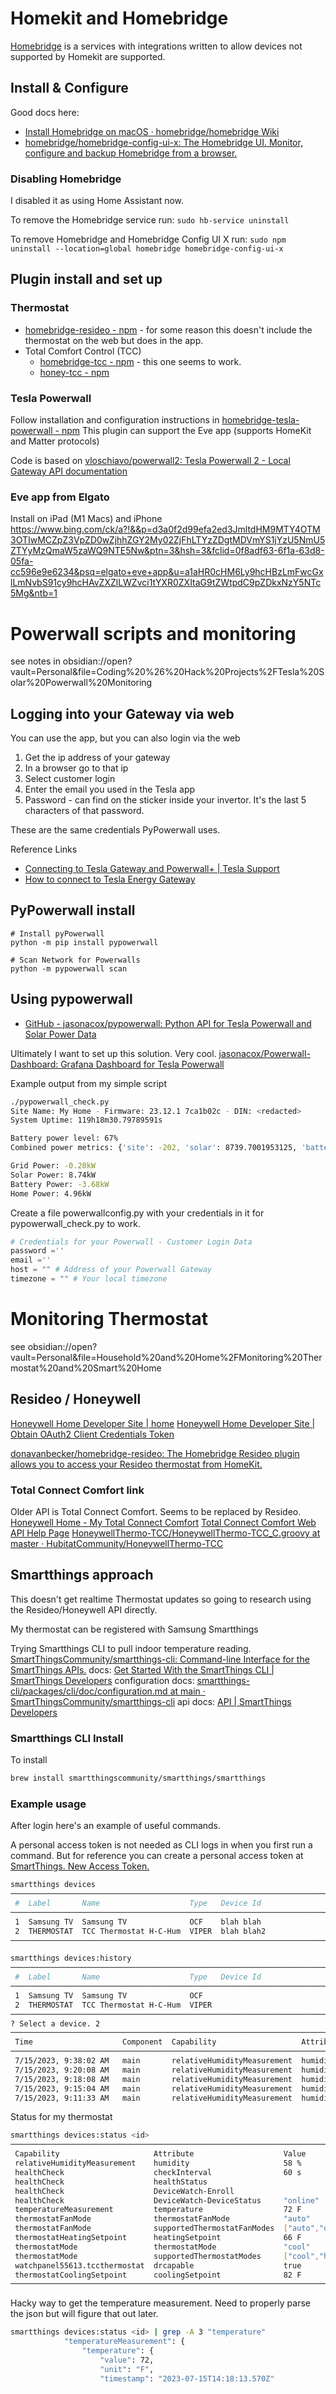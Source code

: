 # Homekit and Homebridge

[Homebridge](https://homebridge.io/) is a services with integrations written to allow devices not supported by Homekit are supported.

## Install & Configure

Good docs here:

- [Install Homebridge on macOS · homebridge/homebridge Wiki](https://github.com/homebridge/homebridge/wiki/Install-Homebridge-on-macOS)
- [homebridge/homebridge-config-ui-x: The Homebridge UI. Monitor, configure and backup Homebridge from a browser.](https://github.com/homebridge/homebridge-config-ui-x)

### Disabling Homebridge

I disabled it as using Home Assistant now.

To remove the Homebridge service run:
`sudo hb-service uninstall`

To remove Homebridge and Homebridge Config UI X run:
`sudo npm uninstall --location=global homebridge homebridge-config-ui-x`

## Plugin install and set up

### Thermostat 
- [homebridge-resideo - npm](https://www.npmjs.com/package/homebridge-resideo) - for some reason this doesn't include the thermostat on the web but does in the app.
- Total Comfort Control (TCC)
    - [homebridge-tcc - npm](https://www.npmjs.com/package/homebridge-tcc) - this one seems to work.
    - [honey-tcc - npm](https://www.npmjs.com/package/honey-tcc)

### Tesla Powerwall 

Follow installation and configuration instructions in [homebridge-tesla-powerwall - npm](https://www.npmjs.com/package/homebridge-tesla-powerwall)
This plugin can support the Eve app (supports HomeKit and Matter protocols)

Code is based on [vloschiavo/powerwall2: Tesla Powerwall 2 - Local Gateway API documentation](https://github.com/vloschiavo/powerwall2)

### Eve app from Elgato

Install on iPad (M1 Macs) and iPhone
https://www.bing.com/ck/a?!&&p=d3a0f2d99efa2ed3JmltdHM9MTY4OTM3OTIwMCZpZ3VpZD0wZjhhZGY2My02ZjFhLTYzZDgtMDVmYS1jYzU5NmU5ZTYyMzQmaW5zaWQ9NTE5Nw&ptn=3&hsh=3&fclid=0f8adf63-6f1a-63d8-05fa-cc596e9e6234&psq=elgato+eve+app&u=a1aHR0cHM6Ly9hcHBzLmFwcGxlLmNvbS91cy9hcHAvZXZlLWZvci1tYXR0ZXItaG9tZWtpdC9pZDkxNzY5NTc5Mg&ntb=1

# Powerwall scripts and monitoring

see notes in obsidian://open?vault=Personal&file=Coding%20%26%20Hack%20Projects%2FTesla%20Solar%20Powerwall%20Monitoring

## Logging into your Gateway via web

You can use the app, but you can also login via the web

1. Get the ip address of your gateway
2. In a browser go to that ip
3. Select customer login
4. Enter the email you used in the Tesla app
5. Password - can find on the sticker inside your invertor. It's the last 5 characters of that password.

These are the same credentials PyPowerwall uses.

Reference Links
- [Connecting to Tesla Gateway and Powerwall+ | Tesla Support](https://www.tesla.com/support/energy/powerwall/own/connecting-network)
- [How to connect to Tesla Energy Gateway](https://solareenergy.com/solar-articles/tesla-energy-gateway/#:~:text=Select%20%E2%80%9CCustomer%E2%80%9D%20for%20login%20type%20and%20enter%20the,enter%20the%20password%20for%20your%20home%20WiFi%20network.)

## PyPowerwall install

```
# Install pyPowerwall
python -m pip install pypowerwall

# Scan Network for Powerwalls
python -m pypowerwall scan
```

## Using pypowerwall

- [GitHub - jasonacox/pypowerwall: Python API for Tesla Powerwall and Solar Power Data](https://github.com/jasonacox/pypowerwall)

Ultimately I want to set up this solution. Very cool.
[jasonacox/Powerwall-Dashboard: Grafana Dashboard for Tesla Powerwall](https://github.com/jasonacox/Powerwall-Dashboard)

Example output from my simple script

```bash
./pypowerwall_check.py
Site Name: My Home - Firmware: 23.12.1 7ca1b02c - DIN: <redacted>
System Uptime: 119h18m30.79789591s

Battery power level: 67%
Combined power metrics: {'site': -202, 'solar': 8739.7001953125, 'battery': -3680, 'load': 4960.1650390625}

Grid Power: -0.20kW
Solar Power: 8.74kW
Battery Power: -3.68kW
Home Power: 4.96kW
```

Create a file powerwallconfig.py with your credentials in it for pypowerwall_check.py to work.

```python
# Credentials for your Powerwall - Customer Login Data
password =''
email =''
host = "" # Address of your Powerwall Gateway
timezone = "" # Your local timezone
```

# Monitoring Thermostat

see obsidian://open?vault=Personal&file=Household%20and%20Home%2FMonitoring%20Thermostat%20and%20Smart%20Home

## Resideo / Honeywell

[Honeywell Home Developer Site | home](https://developer.honeywellhome.com/)
[Honeywell Home Developer Site | Obtain OAuth2 Client Credentials Token](https://developer.honeywellhome.com/authorization-oauth2/apis/post/accesstoken)

[donavanbecker/homebridge-resideo: The Homebridge Resideo plugin allows you to access your Resideo thermostat from HomeKit.](https://github.com/donavanbecker/homebridge-resideo)

### Total Connect Comfort link
Older API is Total Connect Comfort. Seems to be replaced by Resideo.
[Honeywell Home - My Total Connect Comfort](https://mytotalconnectcomfort.com/portal/)
[Total Connect Comfort Web API Help Page](https://www.mytotalconnectcomfort.com/WebApi/Help/LogIn?ReturnUrl=%2FWebApi%2FHelp)
[HoneywellThermo-TCC/HoneywellThermo-TCC_C.groovy at master · HubitatCommunity/HoneywellThermo-TCC](https://github.com/HubitatCommunity/HoneywellThermo-TCC/blob/master/HoneywellThermo-TCC_C.groovy)


## Smartthings approach

This doesn't get realtime Thermostat updates so going to research using the Resideo/Honeywell API directly.

My thermostat can be registered with Samsung Smartthings

Trying Smartthings CLI to pull indoor temperature reading.
[SmartThingsCommunity/smartthings-cli: Command-line Interface for the SmartThings APIs.](https://github.com/SmartThingsCommunity/smartthings-cli)
docs: [Get Started With the SmartThings CLI | SmartThings Developers](https://developer.smartthings.com/docs/sdks/cli/introduction/)
configuration docs: [smartthings-cli/packages/cli/doc/configuration.md at main · SmartThingsCommunity/smartthings-cli](https://github.com/SmartThingsCommunity/smartthings-cli/blob/main/packages/cli/doc/configuration.md)
api docs: [API | SmartThings Developers](https://developer.smartthings.com/docs/api/public/)

### Smartthings CLI Install

To install

```bash
brew install smartthingscommunity/smartthings/smartthings
```

### Example usage

After login here's an example of useful commands.

A personal access token is not needed as CLI logs in when you first run a command. But for reference you can create a personal access token at [SmartThings. New Access Token.](https://account.smartthings.com/tokens/new)

```bash
smartthings devices
────────────────────────────────────────────────────────────────────────────────────
 #  Label       Name                    Type   Device Id
────────────────────────────────────────────────────────────────────────────────────
 1  Samsung TV  Samsung TV              OCF    blah blah
 2  THERMOSTAT  TCC Thermostat H-C-Hum  VIPER  blah blah2
────────────────────────────────────────────────────────────────────────────────────`
```

```bash
smartthings devices:history
────────────────────────────────────────────────────────────────────────────────────
 #  Label       Name                    Type   Device Id
────────────────────────────────────────────────────────────────────────────────────
 1  Samsung TV  Samsung TV              OCF    
 2  THERMOSTAT  TCC Thermostat H-C-Hum  VIPER  
────────────────────────────────────────────────────────────────────────────────────
? Select a device. 2
──────────────────────────────────────────────────────────────────────────────────────
 Time                    Component  Capability                   Attribute    Value
──────────────────────────────────────────────────────────────────────────────────────
 7/15/2023, 9:38:02 AM   main       relativeHumidityMeasurement  humidity     "58" %
 7/15/2023, 9:20:08 AM   main       relativeHumidityMeasurement  humidity     "57" %
 7/15/2023, 9:18:08 AM   main       relativeHumidityMeasurement  humidity     "58" %
 7/15/2023, 9:15:04 AM   main       relativeHumidityMeasurement  humidity     "57" %
 7/15/2023, 9:11:33 AM   main       relativeHumidityMeasurement  humidity     "58" %
 ```

Status for my thermostat

```bash
smartthings devices:status <id>
───────────────────────────────────────────────────────────────────────────────────────
 Capability                     Attribute                    Value
 relativeHumidityMeasurement    humidity                     58 %
 healthCheck                    checkInterval                60 s
 healthCheck                    healthStatus
 healthCheck                    DeviceWatch-Enroll
 healthCheck                    DeviceWatch-DeviceStatus     "online"
 temperatureMeasurement         temperature                  72 F
 thermostatFanMode              thermostatFanMode            "auto"
 thermostatFanMode              supportedThermostatFanModes  ["auto","on","circulate"]
 thermostatHeatingSetpoint      heatingSetpoint              66 F
 thermostatMode                 thermostatMode               "cool"
 thermostatMode                 supportedThermostatModes     ["cool","heat","off"]
 watchpanel55613.tccthermostat  drcapable                    true
 thermostatCoolingSetpoint      coolingSetpoint              82 F
───────────────────────────────────────────────────────────────────────────────────────
```

Hacky way to get the temperature measurement. Need to properly parse the json but will figure that out later.

```bash
smartthings devices:status <id> | grep -A 3 "temperature"
            "temperatureMeasurement": {
                "temperature": {
                    "value": 72,
                    "unit": "F",
                    "timestamp": "2023-07-15T14:18:13.570Z"
```
